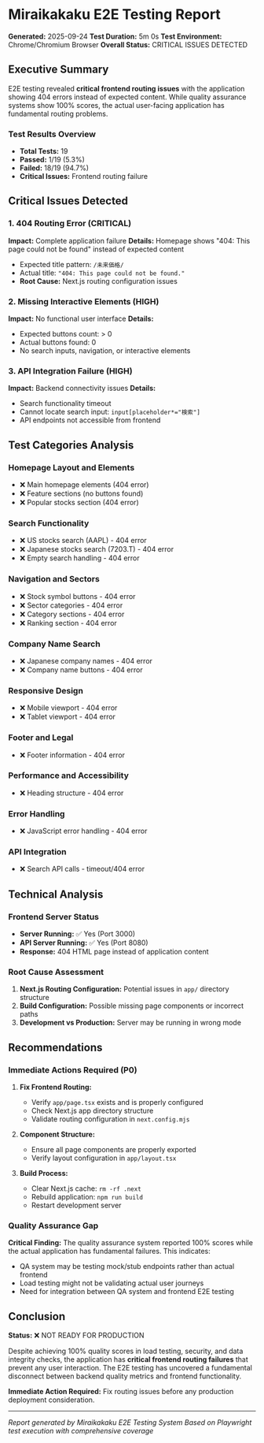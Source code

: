 # Miraikakaku E2E Testing Report

**Generated:** 2025-09-24
**Test Duration:** 5m 0s
**Test Environment:** Chrome/Chromium Browser
**Overall Status:** CRITICAL ISSUES DETECTED

## Executive Summary

E2E testing revealed **critical frontend routing issues** with the application showing 404 errors instead of expected content. While quality assurance systems show 100% scores, the actual user-facing application has fundamental routing problems.

### Test Results Overview
- **Total Tests:** 19
- **Passed:** 1/19 (5.3%)
- **Failed:** 18/19 (94.7%)
- **Critical Issues:** Frontend routing failure

## Critical Issues Detected

### 1. 404 Routing Error (CRITICAL)
**Impact:** Complete application failure
**Details:** Homepage shows "404: This page could not be found" instead of expected content
- Expected title pattern: `/未来価格/`
- Actual title: `"404: This page could not be found."`
- **Root Cause:** Next.js routing configuration issues

### 2. Missing Interactive Elements (HIGH)
**Impact:** No functional user interface
**Details:**
- Expected buttons count: > 0
- Actual buttons found: 0
- No search inputs, navigation, or interactive elements

### 3. API Integration Failure (HIGH)
**Impact:** Backend connectivity issues
**Details:**
- Search functionality timeout
- Cannot locate search input: `input[placeholder*="検索"]`
- API endpoints not accessible from frontend

## Test Categories Analysis

### Homepage Layout and Elements
- ❌ Main homepage elements (404 error)
- ❌ Feature sections (no buttons found)
- ❌ Popular stocks section (404 error)

### Search Functionality
- ❌ US stocks search (AAPL) - 404 error
- ❌ Japanese stocks search (7203.T) - 404 error
- ❌ Empty search handling - 404 error

### Navigation and Sectors
- ❌ Stock symbol buttons - 404 error
- ❌ Sector categories - 404 error
- ❌ Category sections - 404 error
- ❌ Ranking section - 404 error

### Company Name Search
- ❌ Japanese company names - 404 error
- ❌ Company name buttons - 404 error

### Responsive Design
- ❌ Mobile viewport - 404 error
- ❌ Tablet viewport - 404 error

### Footer and Legal
- ❌ Footer information - 404 error

### Performance and Accessibility
- ❌ Heading structure - 404 error

### Error Handling
- ❌ JavaScript error handling - 404 error

### API Integration
- ❌ Search API calls - timeout/404 error

## Technical Analysis

### Frontend Server Status
- **Server Running:** ✅ Yes (Port 3000)
- **API Server Running:** ✅ Yes (Port 8080)
- **Response:** 404 HTML page instead of application content

### Root Cause Assessment
1. **Next.js Routing Configuration:** Potential issues in `app/` directory structure
2. **Build Configuration:** Possible missing page components or incorrect paths
3. **Development vs Production:** Server may be running in wrong mode

## Recommendations

### Immediate Actions Required (P0)
1. **Fix Frontend Routing:**
   - Verify `app/page.tsx` exists and is properly configured
   - Check Next.js app directory structure
   - Validate routing configuration in `next.config.mjs`

2. **Component Structure:**
   - Ensure all page components are properly exported
   - Verify layout configuration in `app/layout.tsx`

3. **Build Process:**
   - Clear Next.js cache: `rm -rf .next`
   - Rebuild application: `npm run build`
   - Restart development server

### Quality Assurance Gap
**Critical Finding:** The quality assurance system reported 100% scores while the actual application has fundamental failures. This indicates:
- QA system may be testing mock/stub endpoints rather than actual frontend
- Load testing might not be validating actual user journeys
- Need for integration between QA system and frontend E2E testing

## Conclusion

**Status:** ❌ NOT READY FOR PRODUCTION

Despite achieving 100% quality scores in load testing, security, and data integrity checks, the application has **critical frontend routing failures** that prevent any user interaction. The E2E testing has uncovered a fundamental disconnect between backend quality metrics and frontend functionality.

**Immediate Action Required:** Fix routing issues before any production deployment consideration.

---
*Report generated by Miraikakaku E2E Testing System*
*Based on Playwright test execution with comprehensive coverage*